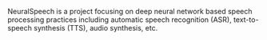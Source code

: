 NeuralSpeech is a project focusing on deep neural network based speech processing practices including automatic speech recognition (ASR), text-to-speech synthesis (TTS), audio synthesis, etc.
